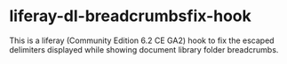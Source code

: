 liferay-dl-breadcrumbsfix-hook
==============================

This is a liferay (Community Edition 6.2 CE GA2) hook to fix the escaped delimiters displayed while showing document library folder breadcrumbs.


